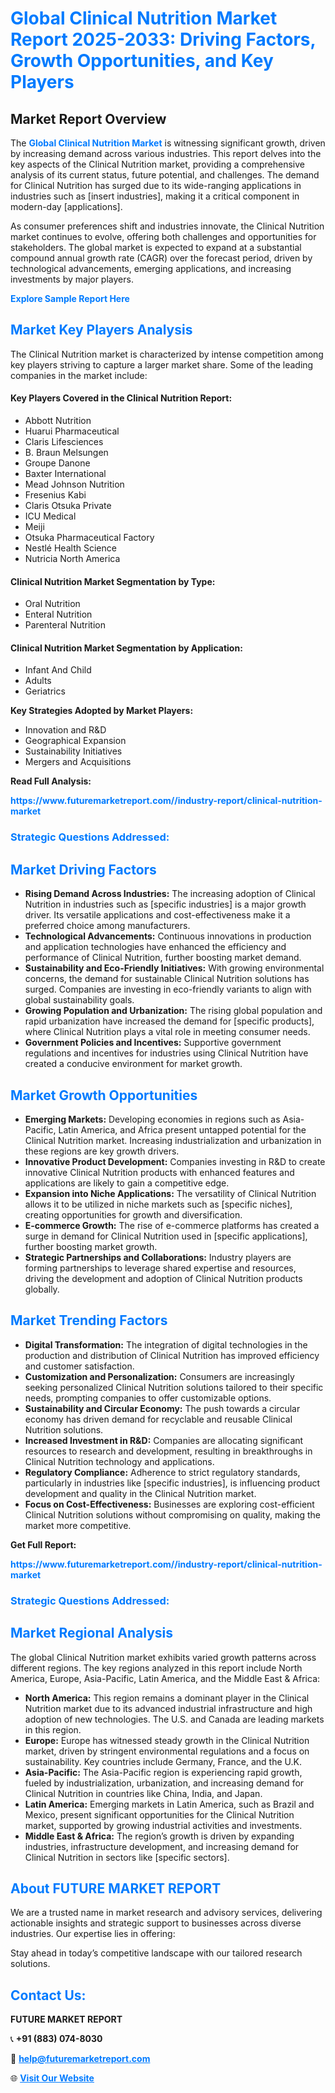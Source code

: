 <h1 style="color: #007BFF;">Global Clinical Nutrition Market Report 2025-2033: Driving Factors, Growth Opportunities, and Key Players</h1>

<section id="overview">
<h2>Market Report Overview</h2>
<p>The <a href="https://www.futuremarketreport.com//industry-report/clinical-nutrition-market" style="color: #007BFF; text-decoration: none;"><strong>Global Clinical Nutrition Market</strong></a> is witnessing significant growth, driven by increasing demand across various industries. This report delves into the key aspects of the Clinical Nutrition market, providing a comprehensive analysis of its current status, future potential, and challenges. The demand for Clinical Nutrition has surged due to its wide-ranging applications in industries such as [insert industries], making it a critical component in modern-day [applications].</p>
<p>As consumer preferences shift and industries innovate, the Clinical Nutrition market continues to evolve, offering both challenges and opportunities for stakeholders. The global market is expected to expand at a substantial compound annual growth rate (CAGR) over the forecast period, driven by technological advancements, emerging applications, and increasing investments by major players.</p>
</section>

<section id="overview">
<p><a href="https://www.futuremarketreport.com//request-sample/reportId=82790" style="color: #007BFF; text-decoration: none;"><strong>Explore Sample Report Here</strong></a></p>
</section>

<section id="key-players">
<h2 style="color: #007BFF;">Market Key Players Analysis</h2>
<p>The Clinical Nutrition market is characterized by intense competition among key players striving to capture a larger market share. Some of the leading companies in the market include:</p>
<h4>Key Players Covered in the Clinical Nutrition Report:</h4>
<ul><li>Abbott Nutrition</li><li>Huarui Pharmaceutical</li><li>Claris Lifesciences</li><li>B. Braun Melsungen</li><li>Groupe Danone</li><li>Baxter International</li><li>Mead Johnson Nutrition</li><li>Fresenius Kabi</li><li>Claris Otsuka Private</li><li>ICU Medical</li><li>Meiji</li><li>Otsuka Pharmaceutical Factory</li><li>Nestlé Health Science</li><li>Nutricia North America</li></ul>
<h4>Clinical Nutrition Market Segmentation by Type:</h4>
<ul><li>Oral Nutrition</li><li>Enteral Nutrition</li><li>Parenteral Nutrition</li></ul>

<h4>Clinical Nutrition Market Segmentation by Application:</h4>
<ul><li>Infant And Child</li><li>Adults</li><li>Geriatrics</li></ul>
<p><strong>Key Strategies Adopted by Market Players:</strong></p>
<ul>
<li>Innovation and R&D</li>
<li>Geographical Expansion</li>
<li>Sustainability Initiatives</li>
<li>Mergers and Acquisitions</li>
</ul>
</section>

<section>
<p><strong>Read Full Analysis: </strong></p><a href="https://www.futuremarketreport.com//industry-report/clinical-nutrition-market" style="color: #007BFF; text-decoration: none;"><strong>https://www.futuremarketreport.com//industry-report/clinical-nutrition-market</strong></a>
<h3 style="color: #007BFF;">Strategic Questions Addressed:</h3>
</section>

<section id="driving-factors">
<h2 style="color: #007BFF;">Market Driving Factors</h2>
<ul>
<li><strong>Rising Demand Across Industries:</strong> The increasing adoption of Clinical Nutrition in industries such as [specific industries] is a major growth driver. Its versatile applications and cost-effectiveness make it a preferred choice among manufacturers.</li>
<li><strong>Technological Advancements:</strong> Continuous innovations in production and application technologies have enhanced the efficiency and performance of Clinical Nutrition, further boosting market demand.</li>
<li><strong>Sustainability and Eco-Friendly Initiatives:</strong> With growing environmental concerns, the demand for sustainable Clinical Nutrition solutions has surged. Companies are investing in eco-friendly variants to align with global sustainability goals.</li>
<li><strong>Growing Population and Urbanization:</strong> The rising global population and rapid urbanization have increased the demand for [specific products], where Clinical Nutrition plays a vital role in meeting consumer needs.</li>
<li><strong>Government Policies and Incentives:</strong> Supportive government regulations and incentives for industries using Clinical Nutrition have created a conducive environment for market growth.</li>
</ul>
</section>

<section id="growth-opportunities">
<h2 style="color: #007BFF;">Market Growth Opportunities</h2>
<ul>
<li><strong>Emerging Markets:</strong> Developing economies in regions such as Asia-Pacific, Latin America, and Africa present untapped potential for the Clinical Nutrition market. Increasing industrialization and urbanization in these regions are key growth drivers.</li>
<li><strong>Innovative Product Development:</strong> Companies investing in R&D to create innovative Clinical Nutrition products with enhanced features and applications are likely to gain a competitive edge.</li>
<li><strong>Expansion into Niche Applications:</strong> The versatility of Clinical Nutrition allows it to be utilized in niche markets such as [specific niches], creating opportunities for growth and diversification.</li>
<li><strong>E-commerce Growth:</strong> The rise of e-commerce platforms has created a surge in demand for Clinical Nutrition used in [specific applications], further boosting market growth.</li>
<li><strong>Strategic Partnerships and Collaborations:</strong> Industry players are forming partnerships to leverage shared expertise and resources, driving the development and adoption of Clinical Nutrition products globally.</li>
</ul>
</section>

<section id="trending-factors">
<h2 style="color: #007BFF;">Market Trending Factors</h2>
<ul>
<li><strong>Digital Transformation:</strong> The integration of digital technologies in the production and distribution of Clinical Nutrition has improved efficiency and customer satisfaction.</li>
<li><strong>Customization and Personalization:</strong> Consumers are increasingly seeking personalized Clinical Nutrition solutions tailored to their specific needs, prompting companies to offer customizable options.</li>
<li><strong>Sustainability and Circular Economy:</strong> The push towards a circular economy has driven demand for recyclable and reusable Clinical Nutrition solutions.</li>
<li><strong>Increased Investment in R&D:</strong> Companies are allocating significant resources to research and development, resulting in breakthroughs in Clinical Nutrition technology and applications.</li>
<li><strong>Regulatory Compliance:</strong> Adherence to strict regulatory standards, particularly in industries like [specific industries], is influencing product development and quality in the Clinical Nutrition market.</li>
<li><strong>Focus on Cost-Effectiveness:</strong> Businesses are exploring cost-efficient Clinical Nutrition solutions without compromising on quality, making the market more competitive.</li>
</ul>
</section>

<section>
<p><strong>Get Full Report: </strong></p><a href="https://www.futuremarketreport.com//industry-report/clinical-nutrition-market" style="color: #007BFF; text-decoration: none;"><strong>https://www.futuremarketreport.com//industry-report/clinical-nutrition-market</strong></a>
<h3 style="color: #007BFF;">Strategic Questions Addressed:</h3>
</section>


<section id="regional-analysis">
<h2 style="color: #007BFF;">Market Regional Analysis</h2>
<p>The global Clinical Nutrition market exhibits varied growth patterns across different regions. The key regions analyzed in this report include North America, Europe, Asia-Pacific, Latin America, and the Middle East & Africa:</p>
<ul>
<li><strong>North America:</strong> This region remains a dominant player in the Clinical Nutrition market due to its advanced industrial infrastructure and high adoption of new technologies. The U.S. and Canada are leading markets in this region.</li>
<li><strong>Europe:</strong> Europe has witnessed steady growth in the Clinical Nutrition market, driven by stringent environmental regulations and a focus on sustainability. Key countries include Germany, France, and the U.K.</li>
<li><strong>Asia-Pacific:</strong> The Asia-Pacific region is experiencing rapid growth, fueled by industrialization, urbanization, and increasing demand for Clinical Nutrition in countries like China, India, and Japan.</li>
<li><strong>Latin America:</strong> Emerging markets in Latin America, such as Brazil and Mexico, present significant opportunities for the Clinical Nutrition market, supported by growing industrial activities and investments.</li>
<li><strong>Middle East & Africa:</strong> The region’s growth is driven by expanding industries, infrastructure development, and increasing demand for Clinical Nutrition in sectors like [specific sectors].</li>
</ul>
</section>

<footer>
<h2 style="color: #007BFF;">About FUTURE MARKET REPORT</h2>
<p>We are a trusted name in market research and advisory services, delivering actionable insights and strategic support to businesses across diverse industries. Our expertise lies in offering:</p>

<p>Stay ahead in today’s competitive landscape with our tailored research solutions.</p>

<h2 style="color: #007BFF;">Contact Us:</h2>
<p><strong>FUTURE MARKET REPORT</strong></p>
<p>📞 <strong>+91 (883) 074-8030</strong></p>
<p>📧 <strong><a href="mailto:help@futuremarketreport.com" style="color: #007BFF;">help@futuremarketreport.com</a></strong></p>
<p>🌐 <strong><a href="https://www.futuremarketreport.com/" style="color: #007BFF;">Visit Our Website</a></strong></p>
</footer>